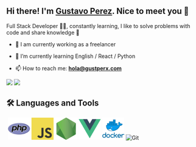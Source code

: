 ## Hi there! I'm [Gustavo Perez](https://gustperx.com). Nice to meet you 👋

Full Stack Developer 👨‍💻, constantly learning, I like to solve problems with code and share knowledge 🧠

- 🔭 I am currently working as a freelancer

- 🌱 I’m currently learning English / React / Python

- 📫 How to reach me: **hola@gustperx.com**

[![](https://img.shields.io/badge/linkedin-%230077B5.svg?&style=for-the-badge&logo=linkedin&logoColor=white0e76a8)](https://www.linkedin.com/in/gustperx/)
[![](https://img.shields.io/badge/twitter-%230077B5.svg?&style=for-the-badge&logo=twitter&logoColor=white&color=00acee)](https://twitter.com/gustperx) 

## 🛠 Languages and Tools

![]()
<img alt="PHP" width="58" src="https://raw.githubusercontent.com/github/explore/80688e429a7d4ef2fca1e82350fe8e3517d3494d/topics/php/php.png" />
<img alt="JavaScript" width="58" src="https://raw.githubusercontent.com/github/explore/80688e429a7d4ef2fca1e82350fe8e3517d3494d/topics/javascript/javascript.png" />
<img alt="Node" width="58" src="https://raw.githubusercontent.com/github/explore/80688e429a7d4ef2fca1e82350fe8e3517d3494d/topics/nodejs/nodejs.png" />
<img alt="Vue" width="58" src="https://raw.githubusercontent.com/github/explore/80688e429a7d4ef2fca1e82350fe8e3517d3494d/topics/vue/vue.png" />
<img alt="Docker" width="58" src="https://raw.githubusercontent.com/github/explore/80688e429a7d4ef2fca1e82350fe8e3517d3494d/topics/docker/docker.png" />
<img alt="Git" width="58" src="https://www.vectorlogo.zone/logos/git-scm/git-scm-icon.svg" />
